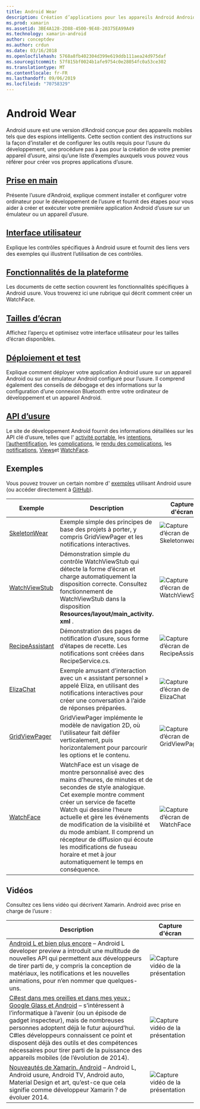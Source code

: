 ```yaml
---
title: Android Wear
description: Création d’applications pour les appareils Android Android.
ms.prod: xamarin
ms.assetid: 3BE4A128-2D88-4500-9E48-20375EA99A49
ms.technology: xamarin-android
author: conceptdev
ms.author: crdun
ms.date: 03/16/2018
ms.openlocfilehash: 5768a8fb402304d399e619ddb111aea24d975daf
ms.sourcegitcommit: 57f815bf0024b1afe9754c0e28054fc0a53ce302
ms.translationtype: MT
ms.contentlocale: fr-FR
ms.lasthandoff: 09/06/2019
ms.locfileid: "70758329"
---
```

# <a name="android-wear"></a>Android Wear

Android usure est une version d’Android conçue pour des appareils mobiles tels que des espions intelligents. Cette section contient des instructions sur la façon d’installer et de configurer les outils requis pour l’usure du développement, une procédure pas à pas pour la création de votre premier appareil d’usure, ainsi qu’une liste d’exemples auxquels vous pouvez vous référer pour créer vos propres applications d’usure.

## <a name="getting-startedandroidwearget-startedindexmd"></a>[Prise en main](~/android/wear/get-started/index.md)

Présente l’usure d’Android, explique comment installer et configurer votre ordinateur pour le développement de l’usure et fournit des étapes pour vous aider à créer et exécuter votre première application Android d’usure sur un émulateur ou un appareil d’usure.

## <a name="user-interfaceandroidwearuser-interfaceindexmd"></a>[Interface utilisateur](~/android/wear/user-interface/index.md)

Explique les contrôles spécifiques à Android usure et fournit des liens vers des exemples qui illustrent l’utilisation de ces contrôles.

## <a name="platform-featuresandroidwearplatformindexmd"></a>[Fonctionnalités de la plateforme](~/android/wear/platform/index.md)

Les documents de cette section couvrent les fonctionnalités spécifiques à Android usure. Vous trouverez ici une rubrique qui décrit comment créer un WatchFace.

## <a name="screen-sizesandroidwearscreen-sizesmd"></a>[Tailles d’écran](~/android/wear/screen-sizes.md)

Affichez l’aperçu et optimisez votre interface utilisateur pour les tailles d’écran disponibles.

## <a name="deployment--testingandroidweardeploy-testindexmd"></a>[Déploiement et test](~/android/wear/deploy-test/index.md)

Explique comment déployer votre application Android usure sur un appareil Android ou sur un émulateur Android configuré pour l’usure. Il comprend également des conseils de débogage et des informations sur la configuration d’une connexion Bluetooth entre votre ordinateur de développement et un appareil Android.

## <a name="wear-apishttpsdeveloperandroidcomreferenceandroidsupportwearable"></a>[API d’usure](https://developer.android.com/reference/android/support/wearable)

Le site de développement Android fournit des informations détaillées sur les API clé d’usure, telles que l' [activité portable](https://developer.android.com/reference/android/support/wearable/activity/package-summary.html), les [intentions](https://developer.android.com/reference/com/google/android/wearable/intent/package-summary.html), [l’authentification](https://developer.android.com/reference/android/support/wearable/authentication/package-summary.html), les [complications](https://developer.android.com/reference/android/support/wearable/complications/package-summary.html), le [rendu des complications](https://developer.android.com/reference/android/support/wearable/complications/rendering/package-summary.html), les [notifications](https://developer.android.com/reference/android/support/wearable/notifications/package-summary.html), [ Views](https://developer.android.com/reference/android/support/wearable/view/package-summary.html)et [WatchFace](https://developer.android.com/reference/android/support/wearable/watchface/package-summary.html).

## <a name="samples"></a>Exemples

Vous pouvez trouver un certain nombre d' [exemples](https://docs.microsoft.com/samples/browse/?products=xamarin&term=Xamarin.Android+wear) utilisant Android usure (ou accéder directement à [GitHub](https://github.com/xamarin/monodroid-samples/tree/master/wear)).

|Exemple|Description|Capture d'écran|
|--- |--- |--- |
|[SkeletonWear](https://docs.microsoft.com/samples/xamarin/monodroid-samples/wear-skeletonwear)|Exemple simple des principes de base des projets à porter, y compris GridViewPager et les notifications interactives.|![Capture d’écran de Skeletonwear](images/skeleton.png)|
|[WatchViewStub](https://docs.microsoft.com/samples/xamarin/monodroid-samples/wear-watchviewstub)|Démonstration simple du contrôle WatchViewStub qui détecte la forme d’écran et charge automatiquement la disposition correcte. Consultez fonctionnement de WatchViewStub dans la disposition **Resources/layout/main_activity. xml** .|![Capture d’écran de WatchViewStub](images/watchview.png)|
|[RecipeAssistant](https://docs.microsoft.com/samples/xamarin/monodroid-samples/wear-recipeassistant)|Démonstration des pages de notification d’usure, sous forme d’étapes de recette. Les notifications sont créées dans RecipeService.cs.|![Capture d’écran de RecipeAssistant](images/recipeassist.png)|
|[ElizaChat](https://docs.microsoft.com/samples/xamarin/monodroid-samples/wear-elizachat)|Exemple amusant d’interaction avec un « assistant personnel » appelé Eliza, en utilisant des notifications interactives pour créer une conversation à l’aide de réponses préparées.|![Capture d’écran de ElizaChat](images/eliza.png)|
|[GridViewPager](https://docs.microsoft.com/samples/xamarin/monodroid-samples/wear-gridviewpager)|GridViewPager implémente le modèle de navigation 2D, où l’utilisateur fait défiler verticalement, puis horizontalement pour parcourir les options et le contenu.|![Capture d’écran de GridViewPager](images/gridviewpager.png)|
|[WatchFace](https://docs.microsoft.com/samples/xamarin/monodroid-samples/wear-watchface)|WatchFace est un visage de montre personnalisé avec des mains d’heures, de minutes et de secondes de style analogique. Cet exemple montre comment créer un service de facette Watch qui dessine l’heure actuelle et gère les événements de modification de la visibilité et du mode ambiant. Il comprend un récepteur de diffusion qui écoute les modifications de fuseau horaire et met à jour automatiquement le temps en conséquence.|![Capture d’écran de WatchFace](images/gridviewpager.png)|

## <a name="videos"></a>Vidéos

Consultez ces liens vidéo qui décrivent Xamarin. Android avec prise en charge de l’usure :

|Description|Capture d'écran|
|--- |--- |
|[Android L et bien plus encore](https://blog.xamarin.com/webinar-recording-android-l-and-so-much-more/) &ndash; Android L developer preview a introduit une multitude de nouvelles API qui permettent aux développeurs de tirer parti de, y compris la conception de matériaux, les notifications et les nouvelles animations, pour n’en nommer que quelques-uns.|![Capture vidéo de la présentation](images/video-android-l.png)|
|[C#est dans mes oreilles et dans mes yeux : Google Glass et Android](https://www.youtube.com/watch?v=80H8tXByZQc) &ndash; s’intéressent à l’informatique à l’avenir (ou un épisode de gadget inspecteur), mais de nombreuses personnes adoptent déjà le futur aujourd’hui. C#les développeurs connaissent ce point et disposent déjà des outils et des compétences nécessaires pour tirer parti de la puissance des appareils mobiles (de l’évolution de 2014).|![Capture vidéo de la présentation](images/video-eyes-ears.png)|
|[Nouveautés de Xamarin. Android](https://www.youtube.com/watch?v=Gpqc2XZIQfU) &ndash; Android L, Android usure, Android TV, Android auto, Material Design et art, qu’est-ce que cela signifie comme développeur Xamarin ? de évoluer 2014.|![Capture vidéo de la présentation](Images/video-whats-new.png)|

<!--

March 18
https://blog.xamarin.com/android-wear/

August 14
https://blog.xamarin.com/android-l-developer-preview-android-wear-support/

August 27
https://blog.xamarin.com/tips-for-your-first-android-wear-app/

Watch Face
https://github.com/Redth/Xamarin.Wear.WatchFace
-->
